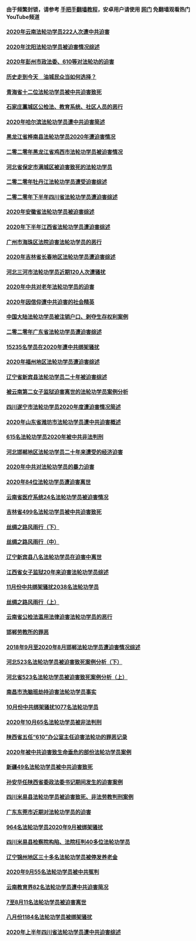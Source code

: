 #### 由于频繁封锁，请参考 [手把手翻墙教程](https://github.com/gfw-breaker/guides/wiki/)，安卓用户请使用 [网门](https://github.com/gfw-breaker/nogfw/blob/master/dl.md?t=01280700) 免翻墙观看热门YouTube频道 

#### [2020年云南法轮功学员222人次遭中共迫害](../pages/328/419130.md?t=01280700) 

#### [2020年沈阳法轮功学员被迫害情况综述](../pages/328/419088.md?t=01280700) 

#### [2020年彭州市政法委、610等对法轮功的迫害](../pages/328/419092.md?t=01280700) 

#### [历史走到今天　油城民众当如何选择？](../pages/328/419084.md?t=01280700) 

#### [青海省十二位法轮功学员被中共迫害致死](../pages/328/419002.md?t=01280700) 

#### [石家庄藁城区公检法、教育系统、社区人员的恶行](../pages/328/419000.md?t=01280700) 

#### [2020年哈尔滨法轮功学员遭中共迫害简述](../pages/328/418966.md?t=01280700) 

#### [黑龙江省桦南县法轮功学员2020年遭迫害情况](../pages/328/418993.md?t=01280700) 

#### [二零二零年黑龙江省鸡西市法轮功学员被迫害情况](../pages/328/418957.md?t=01280700) 

#### [河北省保定市满城区被迫害致死的法轮功学员](../pages/328/418806.md?t=01280700) 

#### [二零二零年牡丹江法轮功学员遭受迫害综述](../pages/328/418822.md?t=01280700) 

#### [二零二零年下半年四川省法轮功学员遭迫害综述](../pages/328/418762.md?t=01280700) 

#### [2020年安徽省法轮功学员被迫害综述](../pages/328/418751.md?t=01280700) 

#### [2020年下半年江西省法轮功学员遭迫害综述](../pages/328/418732.md?t=01280700) 

#### [广州市海珠区法院迫害法轮功学员的恶行](../pages/328/418722.md?t=01280700) 

#### [2020年吉林省长春地区法轮功学员遭迫害综述](../pages/328/418422.md?t=01280700) 

#### [河北三河市法轮功学员近期120人次遭骚扰](../pages/328/418620.md?t=01280700) 

#### [2020年中共对老年法轮功学员的迫害](../pages/328/418627.md?t=01280700) 

#### [2020年因信仰遭中共迫害的社会精英](../pages/328/418601.md?t=01280700) 

#### [中国大陆法轮功学员被注销户口、剥夺生存权利案例](../pages/328/418575.md?t=01280700) 

#### [二零二零年广东省法轮功学员遭迫害综述](../pages/328/418452.md?t=01280700) 

#### [15235名学员在2020年遭中共绑架骚扰](../pages/328/418447.md?t=01280700) 

#### [2020年福州地区法轮功学员遭迫害综述](../pages/328/418352.md?t=01280700) 

#### [辽宁省新宾县法轮功学员二十年被迫害综述](../pages/328/418318.md?t=01280700) 

#### [被云南第二女子监狱迫害离世的法轮功学员案例分析](../pages/328/417986.md?t=01280700) 

#### [四川遂宁市法轮功学员2020年度遭迫害情况简述](../pages/328/418083.md?t=01280700) 

#### [2020年山东省潍坊市法轮功学员遭中共迫害概述](../pages/328/418128.md?t=01280700) 

#### [615名法轮功学员2020年被中共非法判刑](../pages/328/418123.md?t=01280700) 

#### [河北邯郸地区法轮功学员二十年来遭受的经济迫害](../pages/328/417554.md?t=01280700) 

#### [2020年中共对法轮功学员的暴力迫害](../pages/328/416854.md?t=01280700) 

#### [2020年84位法轮功学员遭迫害离世](../pages/328/416947.md?t=01280700) 

#### [云南省医疗系统24名法轮功学员被迫害情况](../pages/328/416978.md?t=01280700) 

#### [吉林省499名法轮功学员被中共迫害致死](../pages/328/416519.md?t=01280700) 

#### [丝绸之路风雨行（下）](../pages/328/416166.md?t=01280700) 

#### [丝绸之路风雨行（中）](../pages/328/416165.md?t=01280700) 

#### [辽宁新宾县八名法轮功学员在迫害中离世](../pages/328/416383.md?t=01280700) 

#### [江西省女子监狱20年来迫害法轮功学员综述](../pages/328/416327.md?t=01280700) 

#### [11月份中共绑架骚扰2038名法轮功学员](../pages/328/416210.md?t=01280700) 

#### [丝绸之路风雨行（上）](../pages/328/416167.md?t=01280700) 

#### [云南省公检法滥用法律迫害法轮功学员的恶行](../pages/328/416012.md?t=01280700) 

#### [邯郸劳教所的罪恶](../pages/328/415894.md?t=01280700) 

#### [2018年9月至2020年8月邯郸法轮功学员遭迫害情况综述](../pages/328/415563.md?t=01280700) 

#### [河北523名法轮功学员被迫害致死案例分析（下）](../pages/328/414942.md?t=01280700) 

#### [河北省523名法轮功学员被迫害致死案例分析（上）](../pages/328/414941.md?t=01280700) 

#### [南昌市洗脑班劫持迫害法轮功学员事实](../pages/328/415048.md?t=01280700) 

#### [10月份中共绑架骚扰1077名法轮功学员](../pages/328/414995.md?t=01280700) 

#### [2020年10月65名法轮功学员被非法判刑](../pages/328/414617.md?t=01280700) 

#### [陕西省五任“610”办公室主任迫害法轮功的罪恶记录](../pages/328/414486.md?t=01280700) 

#### [2020年被中共迫害致生命垂危的部份法轮功学员案例](../pages/328/414427.md?t=01280700) 

#### [新疆49名法轮功学员被中共迫害致死](../pages/328/414290.md?t=01280700) 

#### [孙安华任陕西省委政法委书记期间发生的迫害案例](../pages/328/414015.md?t=01280700) 

#### [四川米易县法轮功学员被迫害致死、非法劳教判刑案例](../pages/328/413847.md?t=01280700) 

#### [广东东莞市近期对法轮功学员的迫害](../pages/328/413888.md?t=01280700) 

#### [964名法轮功学员2020年9月被绑架骚扰](../pages/328/413838.md?t=01280700) 

#### [四川米易县检察院构陷、法院枉判40多位法轮功学员](../pages/328/413691.md?t=01280700) 

#### [辽宁锦州地区三十多名法轮功学员被停发养老金](../pages/328/413687.md?t=01280700) 

#### [2020年9月55名法轮功学员被中共冤判](../pages/328/413572.md?t=01280700) 

#### [云南教育界82名法轮功学员遭中共迫害简况](../pages/328/413422.md?t=01280700) 

#### [7至8月11名法轮功学员被迫害离世](../pages/328/412209.md?t=01280700) 

#### [八月份1184名法轮功学员被绑架骚扰](../pages/328/411862.md?t=01280700) 

#### [2020年上半年四川省法轮功学员遭中共迫害综述](../pages/328/411824.md?t=01280700) 

